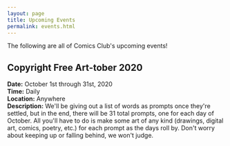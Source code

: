 ```yaml
---
layout: page
title: Upcoming Events
permalink: events.html
---
```


The following are all of Comics Club's upcoming events!

<!-- **There are none!** ->

<!-- TEMPLATE -->
<!-- Keep the two spaces at the end of each non-header line.  -->
<!-- ## TITLE
**Date:** DATE  
**Time:** TIME  
**Location:** LOCATION  
**Description:** DESCRIPTION  -->

## Copyright Free Art-tober 2020
**Date:** October 1st through 31st, 2020  
**Time:** Daily  
**Location:** Anywhere  
**Description:** We'll be giving out a list of words as prompts once they're settled, but in the end, there will be 31 total prompts, one for each day of October.  All you'll have to do is make some art of any kind (drawings, digital art, comics, poetry, etc.) for each prompt as the days roll by.  Don't worry about keeping up or falling behind, we won't judge.
